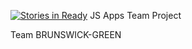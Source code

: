 [![Stories in Ready](https://badge.waffle.io/skoen/brunswick-green.png?label=ready&title=Ready)](https://waffle.io/skoen/brunswick-green)
JS Apps Team Project

Team BRUNSWICK-GREEN
